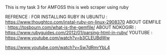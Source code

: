 This is my task 3 for AMFOSS 
this is web scraper using ruby

REFRENCE :
FOR INSTALLING RUBY IN UBUNTU : https://www.thoughtco.com/instal-ruby-on-linux-2908370
ABOUT GEMFILE : https://tosbourn.com/what-is-the-gemfile/
ABOUT NOKOGIRI : https://www.rubyguides.com/2012/01/parsing-html-in-ruby/
YOUTUBE : https://www.youtube.com/watch?v=b3CLEUBdWw

https://www.youtube.com/watch?v=Sw7dRmrYbL4




